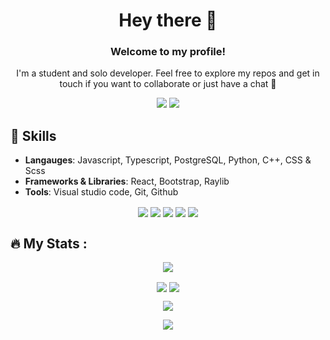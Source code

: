 <h1 align="center">Hey there 👋</h1>
<h3 align="center">Welcome to my profile!</h3>
<p align="center">I'm a student and solo developer. Feel free to explore my repos and get in touch if you want to collaborate or just have a chat 🚀</p>
<p align="center">
  <a href="https://twitter.com/pumpeddev"><img src="https://img.shields.io/badge/My Twitter-1DA1F2?style=for-the-badge&logo=twitter&logoColor=white"></img></a>
  <a href="https://pumped.dev"><img src="https://img.shields.io/badge/My Portfolio-ff5e00?style=for-the-badge&logo=twitter&logoColor=orange"></img></a>
</p>

<h2>💬 Skills</h2>

- **Langauges**: Javascript, Typescript, PostgreSQL, Python, C++, CSS & Scss
- **Frameworks & Libraries**: React, Bootstrap, Raylib
- **Tools**: Visual studio code, Git, Github

<p align='center'>
  <img align="center" src="https://img.shields.io/badge/JavaScript-F7DF1E?style=for-the-badge&logo=javascript&logoColor=black"></img> 
  <img align="center" src="https://img.shields.io/badge/Python-006300?style=for-the-badge&logo=python&logoColor=white"></img>  
  <img align="center" src="https://img.shields.io/badge/PostgreSQL-001f63?style=for-the-badge&logo=postgresql&logoColor=white"></img>
  <img align="center" src="https://img.shields.io/badge/C++-00599C?style=for-the-badge&logo=C%2B%2B&logoColor=white"></img> 
  <img align="center" src="https://img.shields.io/badge/CSS-5C2D91?&style=for-the-badge&logo=css3&logoColor=white"></img>  
</p>


## :fire: My Stats :
<p align="center">
  <img align="center" src="https://streak-stats.demolab.com?user=AtomicExpresso&theme=dark"></img>  
</p>

<p align="center">
  <img align="center" src="https://github-readme-stats.vercel.app/api?username=AtomicExpresso&show_icons=true&theme=great-gatsby"></img>
  <img align="center" src="https://github-readme-stats.vercel.app/api/top-langs/?username=AtomicExpresso&layout=compact&theme=vision-friendly-dark"></img>
</p>

<p align="center">
  <img align="center" src="https://github-profile-trophy.vercel.app/?username=atomicexpresso&theme=onedark"></img>
</p>
<p align="center">
  <img align="center" src="https://www.codewars.com/users/AtomicExpresso77/badges/small"></img>
</p>
